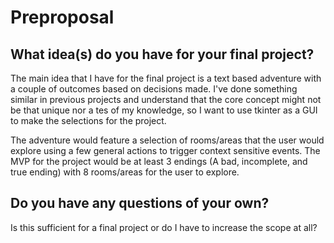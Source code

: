 # Preproposal

## What idea(s) do you have for your final project?

The main idea that I have for the final project is a text based adventure with a couple of outcomes based on decisions made. I've done something similar in previous projects and understand that the core concept might not be that unique nor a tes of my knowledge, so I want to use tkinter as a GUI to make the selections for the project.

The adventure would feature a selection of rooms/areas that the user would explore using a few general actions to trigger context sensitive events. The MVP for the project would be at least 3 endings (A bad, incomplete, and true ending) with 8 rooms/areas for the user to explore. 

## Do you have any questions of your own?

Is this sufficient for a final project or do I have to increase the scope at all?
